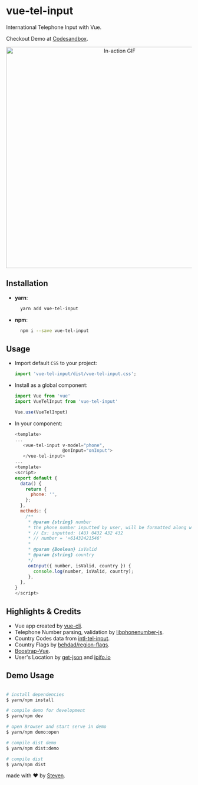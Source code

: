 # vue-tel-input
International Telephone Input with Vue.

Checkout Demo at [Codesandbox](https://ry3wlvlxkn.codesandbox.io/).

<p align="center">
<img width="600px" alt="In-action GIF" src="https://thumbs.gfycat.com/EducatedPoliteBluefintuna-size_restricted.gif"/>
</p>

## Installation
- **yarn**: 
  ```bash 
    yarn add vue-tel-input 
  ```  
- **npm**: 
  ```bash 
    npm i --save vue-tel-input 
  ```

## Usage
- Import default `CSS` to your project:
    ```js
    import 'vue-tel-input/dist/vue-tel-input.css';
    ```

- Install as a global component:
    ```javascript
    import Vue from 'vue'
    import VueTelInput from 'vue-tel-input'

    Vue.use(VueTelInput)
    ```

- In your component:  
     ```js
     <template>
     ...
        <vue-tel-input v-model="phone", 
                       @onInput="onInput">
        </vue-tel-input>
     ...
     <template>
     <script>
     export default {
       data() {
         return {
           phone: '',
         };
       },
       methods: {
         /** 
          * @param {string} number
          * the phone number inputted by user, will be formatted along with country code 
          * // Ex: inputted: (AU) 0432 432 432
          * // number = '+61432421546'
          * 
          * @param {Boolean} isValid
          * @param {string} country
          */
          onInput({ number, isValid, country }) {
            console.log(number, isValid, country);
          },
       },
     }
     </script>
     ```

## Highlights & Credits
- Vue app created by [vue-cli](https://github.com/vuejs/vue-cli).
- Telephone Number parsing, validation by [libphonenumber-js](https://catamphetamine.github.io/libphonenumber-js/).
- Country Codes data from [intl-tel-input](https://github.com/jackocnr/intl-tel-input/blob/master/src/js/data.js).
- Country Flags by [behdad/region-flags](https://github.com/behdad/region-flags).
- [Boostrap-Vue](https://bootstrap-vue.js.org/docs/).
- User's Location by [get-json](https://www.npmjs.com/package/get-json) and [ipifo.io](https://ipinfo.io/json)

## Demo Usage

```bash

# install dependencies
$ yarn/npm install

# compile demo for development
$ yarn/npm dev

# open Browser and start serve in demo
$ yarn/npm demo:open

# compile dist demo
$ yarn/npm dist:demo

# compile dist
$ yarn/npm dist

```

made with &#x2764; by [Steven](https://github.com/iamstevendao).

